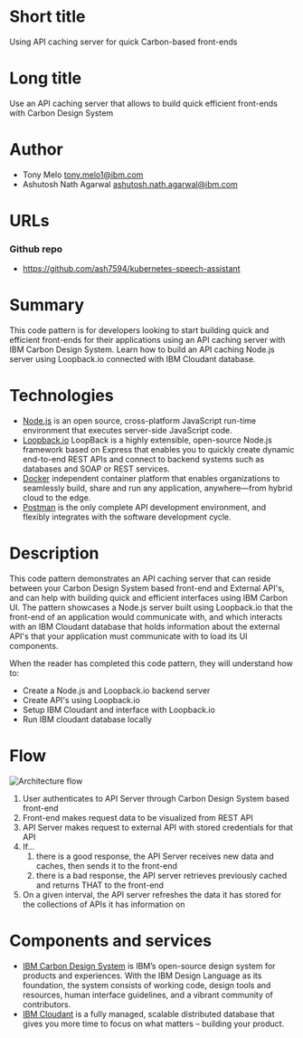 # Short title

Using API caching server for quick Carbon-based front-ends

# Long title

Use an API caching server that allows to build quick efficient front-ends with Carbon Design System

# Author

* Tony Melo <tony.melo1@ibm.com>
* Ashutosh Nath Agarwal <ashutosh.nath.agarwal@ibm.com>

# URLs

### Github repo

* https://github.com/ash7594/kubernetes-speech-assistant

# Summary

This code pattern is for developers looking to start building quick and efficient front-ends for their applications using an API caching server with IBM Carbon Design System. Learn how to build an API caching Node.js server using Loopback.io connected with IBM Cloudant database. 

# Technologies

+ [Node.js](https://nodejs.org) is an open source, cross-platform JavaScript run-time environment that executes server-side JavaScript code.
+ [Loopback.io](https://loopback.io/) LoopBack is a highly extensible, open-source Node.js framework based on Express that enables you to quickly create dynamic end-to-end REST APIs and connect to backend systems such as databases and SOAP or REST services.
+ [Docker](https://www.docker.com/) independent container platform that enables organizations to seamlessly build, share and run any application, anywhere—from hybrid cloud to the edge.
+ [Postman](https://www.getpostman.com/) is the only complete API development environment, and flexibly integrates with the software development cycle.

# Description

This code pattern demonstrates an API caching server that can reside between your Carbon Design System based front-end and External API's, and can help with building quick and efficient interfaces using IBM Carbon UI. The pattern showcases a Node.js server built using Loopback.io that the front-end of an application would communicate with, and which interacts with an IBM Cloudant database that holds information about the external API's that your application must communicate with to load its UI components.

When the reader has completed this code pattern, they will understand how to:

* Create a Node.js and Loopback.io backend server
* Create API's using Loopback.io
* Setup IBM Cloudant and interface with Loopback.io
* Run IBM cloudant database locally

# Flow

![Architecture flow](https://github.ibm.com/Tony-Melo1/UI-server/blob/master/docs/doc-images/arch-flow.png?raw=true)

1. User authenticates to API Server through Carbon Design System based front-end
2. Front-end makes request data to be visualized from REST API
3. API Server makes request to external API with stored credentials for that API
4. If...
   1. there is a good response, the API Server receives new data and caches, then sends it to the front-end
   2. there is a bad response, the API server retrieves previously cached and returns THAT to the front-end
5. On a given interval, the API server refreshes the data it has stored for the collections of APIs it has information on

# Components and services

*	[IBM Carbon Design System](https://www.carbondesignsystem.com) is IBM’s open-source design system for products and experiences. With the IBM Design Language as its foundation, the system consists of working code, design tools and resources, human interface guidelines, and a vibrant community of contributors.
*	[IBM Cloudant](https://www.ibm.com/cloud/cloudant) is a fully managed, scalable distributed database that gives you more time to focus on what matters – building your product.
